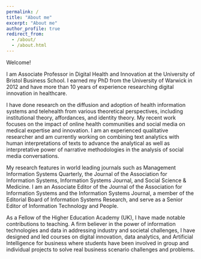 ```yaml
---
permalink: /
title: "About me"
excerpt: "About me"
author_profile: true
redirect_from: 
  - /about/
  - /about.html
---
```


Welcome!  

I am Associate Professor in Digital Health and Innovation at the University of Bristol Business School. I earned my PhD from the University of Warwick in 2012 and have more than 10 years of experience researching digital innovation in healthcare.  

I have done research on the diffusion and adoption of health information systems and telehealth from various theoretical perspectives, including institutional theory, affordances, and identity theory. My recent work focuses on the impact of online health communities and social media on medical expertise and innovation. I am an experienced qualitative researcher and am currently working on combining text analytics with human interpretations of texts to advance the analytical as well as interpretative power of narrative methodologies in the analysis of social media conversations.  

My research features in world leading journals such as Management Information Systems Quarterly, the Journal of the Association for Information Systems, Information Systems Journal, and Social Science & Medicine. I am an Associate Editor of the Journal of the Association for Information Systems and the Information Systems Journal, a member of the Editorial Board of Information Systems Research, and serve as a Senior Editor of Information Technology and People.  

As a Fellow of the Higher Education Academy (UK), I have made notable contributions to teaching. A firm believer in the power of information technologies and data in addressing industry and societal challenges, I have designed and led courses on digital innovation, data analytics, and Artificial Intelligence for business where students have been involved in group and individual projects to solve real business scenario challenges and problems.